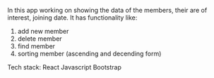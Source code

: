 In this app working on showing the data of the members, their are of interest, joining date.
It has functionality like:
1. add new member
2. delete member
3. find member
4. sorting member (ascending and decending form)

Tech stack:
React
Javascript
Bootstrap
